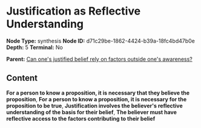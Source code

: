 # Justification as Reflective Understanding

**Node Type:** synthesis
**Node ID:** d71c29be-1862-4424-b39a-18fc4bd47b0e
**Depth:** 5
**Terminal:** No

**Parent:** [Can one's justified belief rely on factors outside one's awareness?](can-ones-justified-belief-rely-on-factors-outside-ones-awareness-antithesis-d7dd7794-c9a2-4d8a-bd4f-8b75336c7dc5.md)

## Content

**For a person to know a proposition, it is necessary that they believe the proposition**, **For a person to know a proposition, it is necessary for the proposition to be true**, **Justification involves the believer's reflective understanding of the basis for their belief**, **The believer must have reflective access to the factors contributing to their belief**
